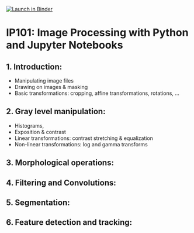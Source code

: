 [![Launch in Binder](https://mybinder.org/badge_logo.svg)](https://mybinder.org/v2/gh/ma-riviere/IP101.git/master)

# IP101: Image Processing with Python and Jupyter Notebooks

## 1. Introduction:
 * Manipulating image files
 * Drawing on images & masking
 * Basic transformations: cropping, affine transformations, rotations, ...


## 2. Gray level manipulation: 
 * Histograms, 
 * Exposition & contrast
 * Linear transformations: contrast stretching & equalization
 * Non-linear transformations: log and gamma transforms


## 3. Morphological operations:


## 4. Filtering and Convolutions:


## 5. Segmentation:


## 6. Feature detection and tracking:
